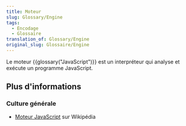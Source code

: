 ```yaml
---
title: Moteur
slug: Glossary/Engine
tags:
  - Encodage
  - Glossaire
translation_of: Glossary/Engine
original_slug: Glossaire/Engine
---
```

Le moteur {{glossary("JavaScript")}} est un interpréteur qui analyse et exécute un programme JavaScript.

## Plus d'informations

### Culture générale

- [Moteur JavaScript](https://fr.wikipedia.org/wiki/Moteur_JavaScript) sur Wikipédia
